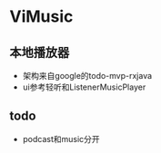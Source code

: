 # ViMusic

## 本地播放器
- 架构来自google的todo-mvp-rxjava
- ui参考轻听和ListenerMusicPlayer

## todo
- podcast和music分开 
